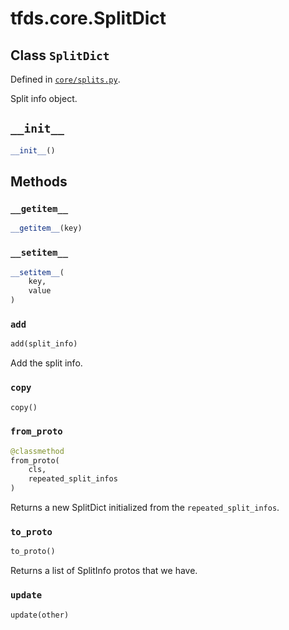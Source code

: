 <div itemscope itemtype="http://developers.google.com/ReferenceObject">
<meta itemprop="name" content="tfds.core.SplitDict" />
<meta itemprop="path" content="Stable" />
<meta itemprop="property" content="__getitem__"/>
<meta itemprop="property" content="__init__"/>
<meta itemprop="property" content="__setitem__"/>
<meta itemprop="property" content="add"/>
<meta itemprop="property" content="copy"/>
<meta itemprop="property" content="from_proto"/>
<meta itemprop="property" content="to_proto"/>
<meta itemprop="property" content="update"/>
</div>

# tfds.core.SplitDict

## Class `SplitDict`





Defined in [`core/splits.py`](https://github.com/tensorflow/datasets/tree/master/tensorflow_datasets/core/splits.py).

Split info object.

<h2 id="__init__"><code>__init__</code></h2>

``` python
__init__()
```





## Methods

<h3 id="__getitem__"><code>__getitem__</code></h3>

``` python
__getitem__(key)
```



<h3 id="__setitem__"><code>__setitem__</code></h3>

``` python
__setitem__(
    key,
    value
)
```



<h3 id="add"><code>add</code></h3>

``` python
add(split_info)
```

Add the split info.

<h3 id="copy"><code>copy</code></h3>

``` python
copy()
```



<h3 id="from_proto"><code>from_proto</code></h3>

``` python
@classmethod
from_proto(
    cls,
    repeated_split_infos
)
```

Returns a new SplitDict initialized from the `repeated_split_infos`.

<h3 id="to_proto"><code>to_proto</code></h3>

``` python
to_proto()
```

Returns a list of SplitInfo protos that we have.

<h3 id="update"><code>update</code></h3>

``` python
update(other)
```






